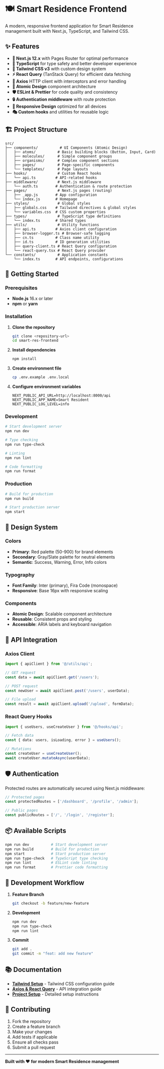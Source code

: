 
# 🍽️ Smart Residence Frontend

A modern, responsive frontend application for Smart Residence management built with Next.js, TypeScript, and Tailwind CSS.


## ✨ Features

- **🚀 Next.js 12.x** with Pages Router for optimal performance
- **📘 TypeScript** for type safety and better developer experience
- **🎨 Tailwind CSS v3** with custom design system
- **⚡ React Query** (TanStack Query) for efficient data fetching
- **🔧 Axios** HTTP client with interceptors and error handling
- **🧩 Atomic Design** component architecture
- **🛡️ ESLint & Prettier** for code quality and consistency
- **🔒 Authentication middleware** with route protection
- **📱 Responsive Design** optimized for all devices
- **🎭 Custom hooks** and utilities for reusable logic

## 🏗️ Project Structure

```
src/
├── components/          # UI Components (Atomic Design)
│   ├── atoms/          # Basic building blocks (Button, Input, Card)
│   ├── molecules/      # Simple component groups
│   ├── organisms/      # Complex component sections
│   ├── pages/          # Page-specific components
│   └── templates/      # Page layouts
├── hooks/              # Custom React hooks
│   └── api.ts         # API-related hooks
├── middleware/         # Next.js middleware
│   └── auth.ts        # Authentication & route protection
├── pages/              # Next.js pages (routing)
│   ├── _app.js        # App configuration
│   └── index.js       # Homepage
├── styles/             # Global styles
│   ├── globals.css    # Tailwind directives & global styles
│   └── variables.css  # CSS custom properties
├── types/              # TypeScript type definitions
│   └── index.ts       # Shared types
├── utils/              # Utility functions
│   ├── api.ts         # Axios client configuration
│   ├── browser-logger.ts # Browser-safe logging
│   ├── cn.ts          # Class name utility
│   ├── id.ts          # ID generation utilities
│   ├── query-client.ts # React Query configuration
│   └── react-query.tsx # React Query provider
└── constants/          # Application constants
    └── index.ts       # API endpoints, configurations
```

## 🚀 Getting Started

### Prerequisites

- **Node.js** 16.x or later
- **npm** or **yarn**

### Installation

1. **Clone the repository**

   ```bash
   git clone <repository-url>
   cd smart-res-frontend
   ```

2. **Install dependencies**

   ```bash
   npm install
   ```

3. **Create environment file**

   ```bash
   cp .env.example .env.local
   ```

4. **Configure environment variables**
   ```env
   NEXT_PUBLIC_API_URL=http://localhost:8000/api
   NEXT_PUBLIC_APP_NAME=Smart Resident
   NEXT_PUBLIC_LOG_LEVEL=info
   ```

### Development

```bash
# Start development server
npm run dev

# Type checking
npm run type-check

# Linting
npm run lint

# Code formatting
npm run format
```

### Production

```bash
# Build for production
npm run build

# Start production server
npm start
```

## 🎨 Design System

### Colors

- **Primary**: Red palette (50-900) for brand elements
- **Secondary**: Gray/Slate palette for neutral elements
- **Semantic**: Success, Warning, Error, Info colors

### Typography

- **Font Family**: Inter (primary), Fira Code (monospace)
- **Responsive**: Base 16px with responsive scaling

### Components

- **Atomic Design**: Scalable component architecture
- **Reusable**: Consistent props and styling
- **Accessible**: ARIA labels and keyboard navigation

## 🔧 API Integration

### Axios Client

```typescript
import { apiClient } from '@/utils/api';

// GET request
const data = await apiClient.get('/users');

// POST request
const newUser = await apiClient.post('/users', userData);

// File upload
const result = await apiClient.upload('/upload', formData);
```

### React Query Hooks

```typescript
import { useUsers, useCreateUser } from '@/hooks/api';

// Fetch data
const { data: users, isLoading, error } = useUsers();

// Mutations
const createUser = useCreateUser();
await createUser.mutateAsync(userData);
```

## 🛡️ Authentication

Protected routes are automatically secured using Next.js middleware:

```typescript
// Protected pages
const protectedRoutes = ['/dashboard', '/profile', '/admin'];

// Public pages
const publicRoutes = ['/', '/login', '/register'];
```

## 📦 Available Scripts

```bash
npm run dev          # Start development server
npm run build        # Build for production
npm start            # Start production server
npm run type-check   # TypeScript type checking
npm run lint         # ESLint code linting
npm run format       # Prettier code formatting
```

## 🔄 Development Workflow

1. **Feature Branch**

   ```bash
   git checkout -b feature/new-feature
   ```

2. **Development**

   ```bash
   npm run dev
   npm run type-check
   npm run lint
   ```

3. **Commit**
   ```bash
   git add .
   git commit -m "feat: add new feature"
   ```

## 📚 Documentation

- **[Tailwind Setup](./TAILWIND-SETUP.md)** - Tailwind CSS configuration guide
- **[Axios & React Query](./AXIOS-REACT-QUERY.md)** - API integration guide
- **[Project Setup](./SETUP.md)** - Detailed setup instructions

## 🤝 Contributing

1. Fork the repository
2. Create a feature branch
3. Make your changes
4. Add tests if applicable
5. Ensure all checks pass
6. Submit a pull request

---

**Built with ❤️ for modern Smart Residence management**
